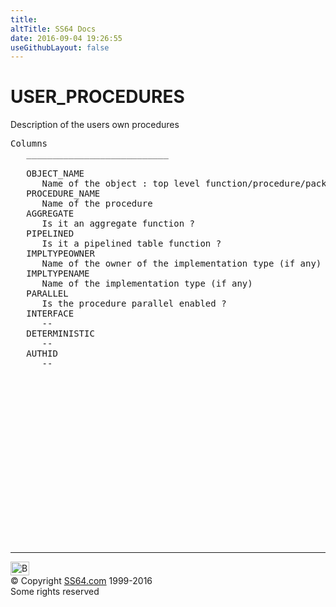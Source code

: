 ```yaml
---
title:
altTitle: SS64 Docs
date: 2016-09-04 19:26:55
useGithubLayout: false
---
```

<!-- #BeginLibraryItem "/Library/head_orad.lbi" --><!-- #EndLibraryItem --><h1>USER_PROCEDURES </h1><p> Description of the users own procedures </p> 
 
<pre>Columns
   ___________________________
 
   OBJECT_NAME
      Name of the object : top level function/procedure/package name
   PROCEDURE_NAME
      Name of the procedure
   AGGREGATE
      Is it an aggregate function ?
   PIPELINED
      Is it a pipelined table function ?
   IMPLTYPEOWNER
      Name of the owner of the implementation type (if any)
   IMPLTYPENAME
      Name of the implementation type (if any)
   PARALLEL
      Is the procedure parallel enabled ?
   INTERFACE
      --
   DETERMINISTIC
      --
   AUTHID
      --

</pre><!-- #BeginLibraryItem "/Library/foot_orad.lbi" --><p><script async="" src="//pagead2.googlesyndication.com/pagead/js/adsbygoogle.js"></script>
<!-- oracle-footer -->
<ins class="adsbygoogle" style="display:inline-block;width:300px;height:250px" data-ad-client="ca-pub-6140977852749469" data-ad-slot="4275490898"></ins>
<script>
(adsbygoogle = window.adsbygoogle || []).push({});
</script></p>
<hr>
<div id="bl" class="footer"><a href="#"><img src="../images/top.png" width="30" height="22" alt="Back to the Top"></a></div>
<div id="br" class="footer, tagline">© Copyright <a href="http://ss64.com/">SS64.com</a> 1999-2016<br>
Some rights reserved</div>
<!-- #EndLibraryItem -->

